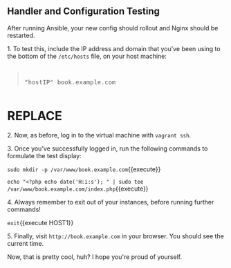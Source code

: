 ## Handler and Configuration Testing

After running Ansible, your new config should rollout and Nginx should be restarted.

1\. To test this, include the IP address and domain that you’ve been using to the bottom of the `/etc/hosts` file, on your host machine:

<pre class="file" data-filename="/etc/hosts"><blockquote>
"hostIP" book.example.com
</blockquote></pre>

# REPLACE
2\. Now, as before, log in to the virtual machine with `vagrant ssh`.

3\. Once you've successfully logged in, run the following commands to formulate the test display:

`sudo mkdir -p /var/www/book.example.com`{{execute}}

`echo "<?php echo date('H:i:s'); " | sudo tee /var/www/book.example.com/index.php`{{execute}}

4\. Always remember to exit out of your instances, before running further commands!

`exit`{{execute HOST1}}

5\. Finally, visit `http://book.example.com` in your browser. You should see the current time.

Now, that is pretty cool, huh? I hope you're proud of yourself.
